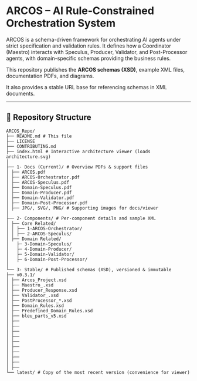 # ARCOS – AI Rule-Constrained Orchestration System

ARCOS is a schema-driven framework for orchestrating AI agents under strict 
specification and validation rules. It defines how a Coordinator (Maestro) 
interacts with Speculus, Producer, Validator, and Post-Processor agents, 
with domain-specific schemas providing the business rules.

This repository publishes the **ARCOS schemas (XSD)**, example XML files, 
documentation PDFs, and diagrams. 

It also provides a stable URL base for referencing schemas in XML documents.

---

## 📂 Repository Structure

```text
ARCOS_Repo/
├── README.md # This file
├── LICENSE
├── CONTRIBUTING.md
├── index.html # Interactive architecture viewer (loads architecture.svg)
│
├── 1- Docs (Current)/ # Overview PDFs & support files
│ ├── ARCOS.pdf
│ ├── ARCOS-Orchestrator.pdf
│ ├── ARCOS-Speculus.pdf
│ ├── Domain-Speculus.pdf
│ ├── Domain-Producer.pdf
│ ├── Domain-Validator.pdf
│ ├── Domain-Post-Processor.pdf
│ ├── JPG/, SVG/, PNG/ # Supporting images for docs/viewer
│
├── 2- Components/ # Per-component details and sample XML
│ ├── Core Related/
│ │ ├── 1-ARCOS-Orchestrator/
│ │ ├── 2-ARCOS-Speculus/
│ ├── Domain Related/
│   ├─ 3-Domain-Speculus/
│   ├─ 4-Domain-Producer/
│   ├─ 5-Domain-Validator/
│   ├─ 6-Domain-Post-Processor/
│
└── 3- Stable/ # Published schemas (XSD), versioned & immutable
├── v0.3.1/
│ ├── Arcos_Project.xsd
│ ├── Maestro_.xsd
│ ├── Producer_Response.xsd
│ ├── Validator_.xsd
│ ├── PostProcessor_*.xsd
│ ├── Domain_Rules.xsd
│ ├── Predefined_Domain_Rules.xsd
│ ├── bleu_parts_v5.xsd
│ ├──
│ ├──
│ ├──
│ ├──
│ ├──
│ ├──
│ ├──
│ ├──
│ ├──
│ ├──
└── latest/ # Copy of the most recent version (convenience for viewer)
```
